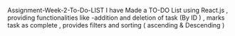 Assignment-Week-2-To-Do-LIST
I have Made a TO-DO List using React.js , providing functionalities like -addition and deletion of task (By ID ) , marks task as complete , provides filters and sorting ( ascending & Descending )
